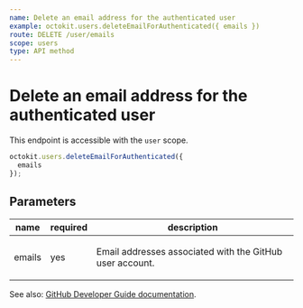 ```yaml
---
name: Delete an email address for the authenticated user
example: octokit.users.deleteEmailForAuthenticated({ emails })
route: DELETE /user/emails
scope: users
type: API method
---
```


# Delete an email address for the authenticated user

This endpoint is accessible with the `user` scope.

```js
octokit.users.deleteEmailForAuthenticated({
  emails
});
```

## Parameters

<table>
  <thead>
    <tr>
      <th>name</th>
      <th>required</th>
      <th>description</th>
    </tr>
  </thead>
  <tbody>
    <tr><td>emails</td><td>yes</td><td>

Email addresses associated with the GitHub user account.

</td></tr>
  </tbody>
</table>

See also: [GitHub Developer Guide documentation](https://docs.github.com/rest/reference/users#delete-an-email-address-for-the-authenticated-user).
